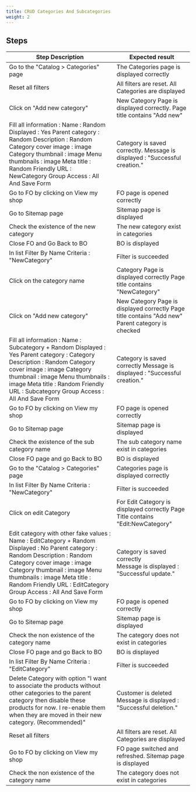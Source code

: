 ```yaml
---
title: CRUD Categories And Subcategories
weight: 2
---
```

## Steps
| Step Description | Expected result |
| ----- | ----- |
| Go to the "Catalog > Categories" page | The Categories page is displayed correctly |
| Reset all filters | All filters are reset. All Categories are displayed |
| Click on "Add new category" | New Category Page is displayed correctly. Page title contains "Add new" |
| Fill all information : Name : Random Displayed : Yes Parent category : Random  Description : Random Category cover image : image Category thumbnail : image Menu thumbnails : image Meta title : Random Friendly URL : NewCategory Group Access : All And Save Form | Category is saved correctly. Message is displayed : "Successful creation." |
| Go to FO by clicking on View my shop | FO page is opened correctly |
| Go to Sitemap page | Sitemap page is displayed |
| Check the existence of the new category | The new category exist in categories |
| Close FO and Go Back to BO | BO is displayed |
| In list Filter By Name Criteria : "NewCategory" | Filter is succeeded |
| Click on the category name | Category Page is displayed correctly Page title contains "NewCategory" |
| Click on "Add new category" | New Category Page is displayed correctly Page title contains "Add new" Parent category is checked |
| Fill all information : Name : Subcategory + Random Displayed : Yes Parent category : Category  Description : Random Category cover image : image Category thumbnail : image Menu thumbnails : image Meta title : Random Friendly URL : Subcategory Group Access : All And Save Form | Category is saved correctly Message is displayed : "Successful creation." |
| Go to FO by clicking on View my shop | FO page is opened correctly |
| Go to Sitemap page | Sitemap page is displayed |
| Check the existence of the sub category name | The sub category name exist in categories |
| Close FO page and go Back to BO | BO is displayed |
| Go to the "Catalog > Categories" page | Categories page is displayed correctly |
| In list Filter By Name Criteria : "NewCategory" | Filter is succeeded |
| Click on edit Category | For Edit Category is displayed correctly Page Title contains "Edit:NewCategory" |
| Edit category with other fake values : Name : EditCategory + Random Displayed : No Parent category : Random  Description : Random Category cover image : image Category thumbnail : image Menu thumbnails : image Meta title : Random Friendly URL : EditCategory Group Access : All And Save Form | Category is saved correctly<br>Message is displayed : "Successful update." |
| Go to FO by clicking on View my shop | FO page is opened correctly |
| Go to Sitemap page | Sitemap page is displayed |
| Check the non existence of the category name | The category does not exist in categories |
| Close FO page and go Back to BO | BO is displayed |
| In list Filter By Name Criteria : "EditCategory" | Filter is succeeded |
| Delete Category with option "I want to associate the products without other categories to the parent category then disable these products for now. I re-enable them when they are moved in their new category. (Recommended)" | Customer is deleted Message is displayed : "Successful deletion." |
| Reset all filters | All filters are reset. All Categories are displayed |
| Go to FO by clicking on View my shop | FO page switched and refreshed. Sitemap page is displayed |
| Check the non existence of the category name | The category does not exist in categories |
